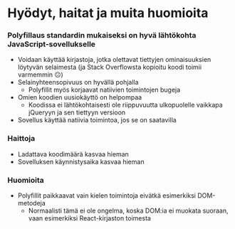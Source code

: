 # Hyödyt, haitat ja muita huomioita

### Polyfillaus standardin mukaiseksi on hyvä lähtökohta JavaScript-sovellukselle

* Voidaan käyttää kirjastoja, jotka olettavat tiettyjen ominaisuuksien löytyvän selaimesta \(ja Stack Overflowsta kopioitu koodi toimii varmemmin 😐\)
* Selainyhteensopivuus on hyvällä pohjalla
  * Polyfillit myös korjaavat natiivien toimintojen bugeja
* Omien koodien uusiokäyttö on helpompaa
  * Koodissa ei lähtökohtaisesti ole riippuvuutta ulkopuolelle vaikkapa jQueryyn ja sen tiettyyn versioon
* Sovellus käyttää natiivia toimintoa, jos se on saatavilla

### Haittoja

* Ladattava koodimäärä kasvaa hieman
* Sovelluksen käynnistysaika kasvaa hieman

### Huomioita

* Polyfillit paikkaavat vain kielen toimintoja eivätkä esimerkiksi DOM-metodeja
  * Normaalisti tämä ei ole ongelma, koska DOM:ia ei muokata suoraan, vaan esimerkiksi React-kirjaston toimesta

